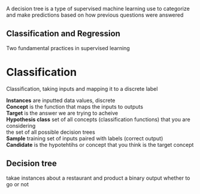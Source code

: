 A decision tree is a type of supervised machine learning use to categorize and make predictions based on how previous questions were answered


## Classification and Regression
Two fundamental practices in supervised learning

# Classification
Classification, taking inputs and mapping it to a discrete label

**Instances** are inputted data values, discrete<br>
**Concept** is the function that maps the inputs to outputs<br>
**Target** is the answer we are trying to acheive<br>
**Hypothesis class** set of all concepts (classification functions) that you are considering<br>
the set of all possible decision trees<br>
**Sample** training set of  inputs paired with labels (correct output)<br>
**Candidate** is the hypotehtihs or concept that you think is the target concept


## Decision tree
takae instances about a restaurant and product a binary output whether to go or not
